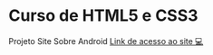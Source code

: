# Curso de HTML5 e CSS3
 
Projeto Site Sobre Android
<a href="https://natham01.github.io/html-css/" target="_blank">Link de acesso ao site 💻</a>
